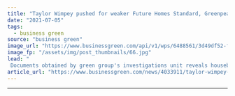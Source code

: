 ```yaml
---
title: "Taylor Wimpey pushed for weaker Future Homes Standard, Greenpeace investigation reveals"
date: "2021-07-05"
tags: 
  - business green
source: "business green"
image_url: "https://www.businessgreen.com/api/v1/wps/6488561/3d49df52-f429-4958-a4e2-92520df7e2f2/7/iStock-171345969-185x114.jpg"
image_fp: "/assets/img/post_thumbnails/66.jpg"
lead: "
 Documents obtained by green group's investigations unit reveals housebuilder told government its plan to slash emissions by at least 75 per cent by 2025 were 'too ambitious' ..."
article_url: "https://www.businessgreen.com/news/4033911/taylor-wimpey-pushed-weaker-future-homes-standard-greenpeace-investigation-reveals"
---
```


---

